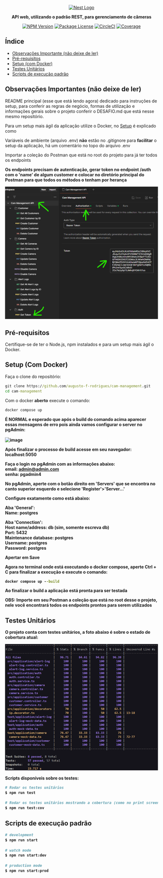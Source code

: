 <p align="center">
  <a href="http://nestjs.com/" target="blank"><img src="https://nestjs.com/img/logo-small.svg" width="200" alt="Nest Logo" /></a>
</p>

[circleci-image]: https://img.shields.io/circleci/build/github/nestjs/nest/master?token=abc123def456
[circleci-url]: https://circleci.com/gh/nestjs/nest

  <p align="center"><strong>API web, utilizando o padrão REST, para gerenciamento de câmeras</strong></p>
    <p align="center">
<a href="https://www.npmjs.com/~nestjscore" target="_blank"><img src="https://img.shields.io/npm/v/@nestjs/core.svg" alt="NPM Version" /></a>
<a href="https://www.npmjs.com/~nestjscore" target="_blank"><img src="https://img.shields.io/npm/l/@nestjs/core.svg" alt="Package License" /></a>
<a href="https://circleci.com/gh/nestjs/nest" target="_blank"><img src="https://img.shields.io/circleci/build/github/nestjs/nest/master" alt="CircleCI" /></a>
<a href="https://coveralls.io/github/nestjs/nest?branch=master" target="_blank"><img src="https://coveralls.io/repos/github/nestjs/nest/badge.svg?branch=master#9" alt="Coverage" /></a>
</p>

## Índice

- [Observações Importante (não deixe de ler)](#observações-importantes-não-deixe-de-ler)
- [Pré-requisitos](#pré-requisitos)
- [Setup (com Docker)](#setup-com-docker)
- [Testes Unitários](#testes-unitários)
- [Scripts de execução padrão](#scripts-de-execução-padrão)

## Observações Importantes (não deixe de ler)

README principal (esse que está lendo agora) dedicado para instruções de setup, para conferir as regras de negócio, formas de utilização e informações gerais sobre o projeto conferir o DESAFIO.md que está nesse mesmo repositório.<br/>

Para um setup mais ágil da aplicação utilize o Docker, no [Setup](#setup-com-docker) é explicado como<br/>

Variáveis de ambiente (arquivo .env) <strong>não</strong> estão no .gitignore para <strong>facilitar</strong> o setup da aplicação, há um comentário no topo do arquivo .env

Importar a coleção do Postman que está no root do projeto para já ter todos os endpoints

<strong>Os endpoints precisam de autenticação, gerar token no endpoint /auth com o 'name' de algum customer e colocar no diretório principal do Postman para que todos os métodos o tenham por herança</strong>

![postman-auth](postman-auth.png)

## Pré-requisitos

Certifique-se de ter o Node.js, npm instalados e para um setup mais ágil o Docker.

## Setup (Com Docker)

Faça o clone do repositório:
```cmd
git clone https://github.com/augusto-f-rodrigues/cam-management.git
cd cam-management
```

Com o docker <strong>aberto</strong> execute o comando:
```cmd
docker compose up
```

<strong>É NORMAL<strong/> e esperado que após o build do comando acima aparecer essas mensagens de erro pois ainda vamos configurar o server no pgAdmin: <br/><br/>
![image](https://github.com/augusto-f-rodrigues/cam-management/assets/85464318/d33b6329-aff9-4764-9f30-8d32738005ca)


Após finalizar o processo de build acesse em seu navegador:<br/>
<a>localhost:5050</a> <br/>

Faça o login no pgAdmin com as informações abaixo:<br/>
email: admin@admin.com <br/>
senha: pgadmin4

No pgAdmin, aperte com o botão direito em 'Servers' que se encontra no canto superior esquerdo e selecione 'Register'>'Server...'<br/>

<strong>Configure exatamente como está abaixo:</strong><br/>

Aba 'General':<br/>
Name: postgres<br/>

Aba 'Connection':<br/>
Host name/address: db <strong>(sim, somente escreva db)</strong><br/> 
Port: 5432<br/>
Maintenance database: postgres<br/>
Username: postgres<br/>
Password: postgres<br/>

Apertar em <strong>Save</strong>

Agora no terminal onde está executando o docker compose, aperte Ctrl + C para finalizar a execução e execute o comando:

```cmd
docker compose up --build
```

Ao finalizar o build a aplicação está pronta para ser testada

<strong>OBS:</strong> Importe em seu Postman a coleção que está no root desse o projeto, nele você encontrará todos os endpoints prontos para serem utilizados

## Testes Unitários

O projeto conta com testes unitários, a foto abaixo é sobre o estado de cobertura atual:

![unit-tests](unit-tests.png)

Scripts disponíveis sobre os testes:

```bash
# Rodar os testes unitários
$ npm run test

# Rodar os testes unitários mostrando a cobertura (como no print screen acima)
$ npm run test:cov
```

## Scripts de execução padrão

```bash
# development
$ npm run start

# watch mode
$ npm run start:dev

# production mode
$ npm run start:prod
```
